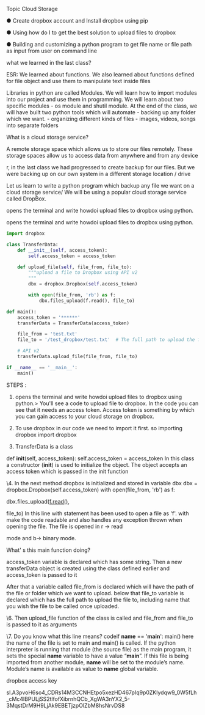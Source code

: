 Topic Cloud Storage

● Create dropbox account and Install dropbox using pip 

● Using how do I to get the best solution to upload files to dropbox 

● Building and customizing a python program to get file name or file path as input from user on command line

what we learned in the last class?

ESR: We learned about functions. We also learned about functions defined for file object and use them to manipulate text inside files

Libraries in python are called Modules. We will learn how to import modules into our project and use them in programming. We will learn about two specific modules - os module and shutil module. At the end of the class, we will have built two python tools which will automate - backing up any folder which we want. - organizing different kinds of files - images, videos, songs into separate folders

What is a cloud storage service? 

A remote storage space which allows us to store our files remotely. These storage spaces allow us to access data from anywhere and from any device

r, in the last class we had progressed to create backup for our files. But we were backing up on our own system in a different storage location / drive

Let us learn to write a python program which backup any file we want on a cloud storage service/ We will be using a popular cloud storage service called DropBox.

opens the terminal and write howdoi upload files to dropbox using python.

opens the terminal and write howdoi upload files to dropbox using python.

```python
import dropbox

class TransferData:
    def __init__(self, access_token):
        self.access_token = access_token

    def upload_file(self, file_from, file_to):
        """upload a file to Dropbox using API v2
        """
        dbx = dropbox.Dropbox(self.access_token)

        with open(file_from, 'rb') as f:
            dbx.files_upload(f.read(), file_to)

def main():
    access_token = '******'
    transferData = TransferData(access_token)

    file_from = 'test.txt'
    file_to = '/test_dropbox/test.txt'  # The full path to upload the file to, including the file name

    # API v2
    transferData.upload_file(file_from, file_to)

if __name__ == '__main__':
    main()

```

STEPS :

1. opens the terminal and write howdoi upload files to dropbox using python.> You'll see a code to upload file to dropbox. In the code you can see that it needs an access token. Access token is something by which you can gain access to your cloud storage on dropbox.

2. To use dropbox in our code we need to import it first. so importing dropbox import dropbox

3. TransferData is a class

def __init__(self, access_token): self.access_token = access_token In this class a constructor (__init__) is used to initialize the object. The object accepts an access token which is passed in the init function

\4. In the next method dropbox is initialized and stored in variable dbx dbx = dropbox.Dropbox(self.access_token) with open(file_from, 'rb') as f: 

dbx.files_upload([f.read()](https://f.read()/),

 file_to) In this line with statement has been used to open a file as 'f'. with make the code readable and also handles any exception thrown when opening the file. The file is opened in r -> read

mode and b-> binary mode.

What' s this main function doing?

access_token variable is declared which has some string. Then a new transferData object is created using the class defined earlier and access_token is passed to it

After that a variable called file_from is declared which will have the path of the file or folder which we want to upload. below that file_to variable is declared which has the full path to upload the file to, including name that you wish the file to be called once uploaded.

\6. Then upload_file function of the class is called and file_from and file_to is passed to it as arguments

\7. Do you know what this line means? codeif __name__ == '__main__': main() here the name of the file is set to main and main() is called. If the python interpreter is running that module (the source file) as the main program, it sets the special __name__ variable to have a value “__main__”. If this file is being imported from another module, __name__ will be set to the module’s name. Module’s name is available as value to __name__ global variable.

dropbox access key 

sl.A3pvoH6so4_CDRs14M3CCNHEtpo5xezHD467pIq9p0ZKlydqw9_0W5fLh_cMc4lBPULjSS2tlfofXibrnhQCb_XgWA3nYX2_5-3MqstDrM9H9LjAk9EBETjzpOlZbM8hsNrvDS8